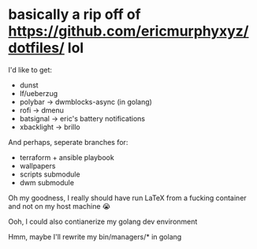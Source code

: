 # basically a rip off of https://github.com/ericmurphyxyz/dotfiles/ lol

I'd like to get:
- dunst
- lf/ueberzug
- polybar -> dwmblocks-async (in golang)
- rofi -> dmenu
- batsignal -> eric's battery notifications
- xbacklight -> brillo

And perhaps, seperate branches for:
- terraform + ansible playbook
- wallpapers
- scripts submodule
- dwm submodule

Oh my goodness, I really should have run LaTeX from a fucking container and not on my host machine :sob:

Ooh, I could also contianerize my golang dev environment

Hmm, maybe I'll rewrite my bin/managers/* in golang 
